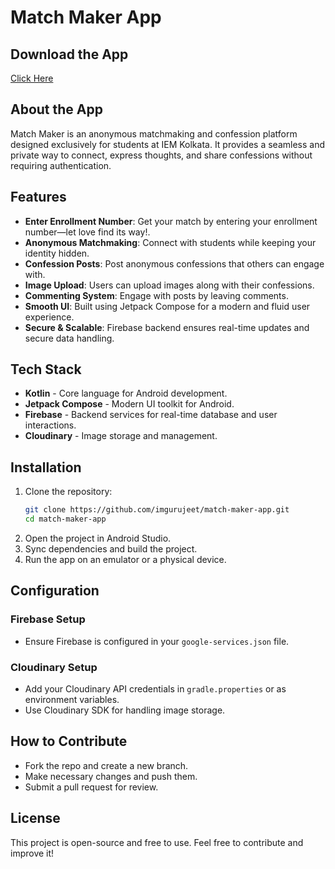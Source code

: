 # Match Maker App
## Download the App 
[Click Here](https://github.com/imgurujeet/match-maker-app/raw/refs/heads/main/app/release/app-release.apk)

## About the App
Match Maker is an anonymous matchmaking and confession platform designed exclusively for students at IEM Kolkata. It provides a seamless and private way to connect, express thoughts, and share confessions without requiring authentication.

## Features
- **Enter Enrollment Number**: Get your match by entering your enrollment number—let love find its way!.
- **Anonymous Matchmaking**: Connect with students while keeping your identity hidden.
- **Confession Posts**: Post anonymous confessions that others can engage with.
- **Image Upload**: Users can upload images along with their confessions.
- **Commenting System**: Engage with posts by leaving comments.
- **Smooth UI**: Built using Jetpack Compose for a modern and fluid user experience.
- **Secure & Scalable**: Firebase backend ensures real-time updates and secure data handling.

## Tech Stack
- **Kotlin** - Core language for Android development.
- **Jetpack Compose** - Modern UI toolkit for Android.
- **Firebase** - Backend services for real-time database and user interactions.
- **Cloudinary** - Image storage and management.

## Installation
1. Clone the repository:
   ```sh
   git clone https://github.com/imgurujeet/match-maker-app.git
   cd match-maker-app
   ```
2. Open the project in Android Studio.
3. Sync dependencies and build the project.
4. Run the app on an emulator or a physical device.

## Configuration
### Firebase Setup
- Ensure Firebase is configured in your `google-services.json` file.

### Cloudinary Setup
- Add your Cloudinary API credentials in `gradle.properties` or as environment variables.
- Use Cloudinary SDK for handling image storage.

## How to Contribute
- Fork the repo and create a new branch.
- Make necessary changes and push them.
- Submit a pull request for review.

## License
This project is open-source and free to use. Feel free to contribute and improve it!

